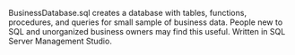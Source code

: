 BusinessDatabase.sql creates a database with tables, functions, procedures, and queries for small sample of business data. 
People new to SQL and unorganized business owners may find this useful. 
Written in SQL Server Management Studio.

